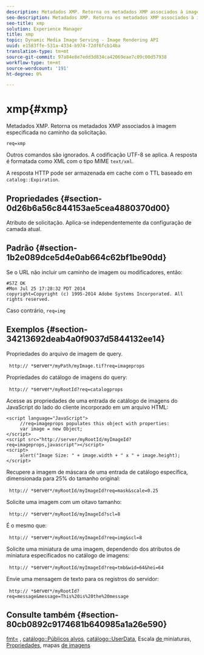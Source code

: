 ```yaml
---
description: Metadados XMP. Retorna os metadados XMP associados à imagem especificada no caminho da solicitação.
seo-description: Metadados XMP. Retorna os metadados XMP associados à imagem especificada no caminho da solicitação.
seo-title: xmp
solution: Experience Manager
title: xmp
topic: Dynamic Media Image Serving - Image Rendering API
uuid: e1583ffe-531a-4334-b974-72df6fcb14ba
translation-type: tm+mt
source-git-commit: 97a84e8e7edd3d834ca42069eae7c09c00d57938
workflow-type: tm+mt
source-wordcount: '191'
ht-degree: 0%

---
```



# xmp{#xmp}

Metadados XMP. Retorna os metadados XMP associados à imagem especificada no caminho da solicitação.

`req=xmp`

Outros comandos são ignorados. A codificação UTF-8 se aplica. A resposta é formatada como XML com o tipo MIME `text/xml`.

A resposta HTTP pode ser armazenada em cache com o TTL baseado em `catalog::Expiration`.

## Propriedades {#section-0d26b6a56c844153ae5cea4880370d00}

Atributo de solicitação. Aplica-se independentemente da configuração de camada atual.

## Padrão {#section-1b2e089dce5d4e0ab664c62bf1be90dd}

Se o URL não incluir um caminho de imagem ou modificadores, então:

```
#S7Z OK 
#Mon Jul 25 17:28:32 PDT 2014 
copyright=Copyright (c) 1995-2014 Adobe Systems Incorporated. All rights reserved.
```

Caso contrário, `req=img`

## Exemplos {#section-34213692deab4a0f9037d5844132ee14}

Propriedades do arquivo de imagem de query.

` http:// *`server`*/myPath/myImage.tif?req=imageprops`

Propriedades do catálogo de imagens do query:

` http:// *`server`*/myRootId?req=catalogprops`

Acesse as propriedades de uma entrada de catálogo de imagens do JavaScript do lado do cliente incorporado em um arquivo HTML:

```
<script language="JavaScript"> 
     //req=imageprops populates this object with properties: 
     var image = new Object; 
</script> 
<script src="http://server/myRootId/myImageId?req=imageprops,javascript"></script> 
<script> 
     alert("Image Size: " + image.width + " x " + image.height); 
</script>
```

Recupere a imagem de máscara de uma entrada de catálogo específica, dimensionada para 25% do tamanho original:

` http:// *`server`*/myRootId/myImageId?req=mask&scale=0.25`

Solicite uma imagem com um oitavo tamanho:

` http:// *`server`*/myRootId/myImageId?scl=8`

É o mesmo que:

` http:// *`server`*/myRootId/myImageId?req=img&scl=8`

Solicite uma miniatura de uma imagem, dependendo dos atributos de miniatura especificados no catálogo de imagens:

` http:// *`server`*/myRootId/myImageId?req=tmb&wid=64&hei=64`

Envie uma mensagem de texto para os registros do servidor:

` http:// *`server`*/myRootId?req=message&message=This%20is%20the%20message`

## Consulte também {#section-80cb0892c9174681b640985a1a26e590}

[fmt=](../../../../../../is-api/http-ref/image-serving-api-ref/c-http-protocol-reference/c-command-reference/r-is-http-fmt.md#reference-cdf10043423b45ba9fe15157fb3ae37a) ,  [catálogo::Públicos alvos](/help/aem-is-ir-api/is-api/image-catalog/image-serving-api-ref/c-image-catalog-reference/c-image-svg-data-reference/c-image-data-reference/r-targets-cat.md),  [catálogo::UserData](/help/aem-is-ir-api/is-api/image-catalog/image-serving-api-ref/c-image-catalog-reference/c-image-svg-data-reference/c-image-data-reference/r-userdata-cat.md), Escala [ de ](../../../../../../is-api/http-ref/image-serving-api-ref/c-http-protocol-reference/c-notes-on-server-behavior/r-thumbnail-scaling.md#reference-0f71817f721d4913b34816758d69b07f)miniaturas,  [Propriedades](../../../../../../is-api/http-ref/image-serving-api-ref/c-http-protocol-reference/c-response-data/c-properties/c-properties.md#concept-49c609fd6de942cab422ee412353c9d9), mapas  [de imagens](../../../../../../is-api/http-ref/image-serving-api-ref/c-http-protocol-reference/c-syntax-and-features/r-image-maps.md#reference-ff7d1bac2a064104b0c508a81316fdab)
